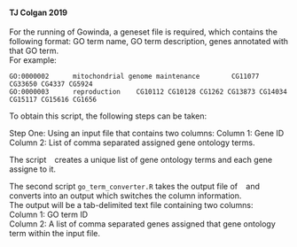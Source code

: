 #### TJ Colgan 2019

For the running of Gowinda, a geneset file is required, which contains the following format:
GO term name, GO term description, genes annotated with that GO term.  
For example:
```
GO:0000002      mitochondrial genome maintenance        CG11077 CG33650 CG4337 CG5924
GO:0000003      reproduction    CG10112 CG10128 CG1262 CG13873 CG14034 CG15117 CG15616 CG1656
```
To obtain this script, the following steps can be taken:  

Step One: Using an input file that contains two columns:
Column 1: Gene ID
Column 2: List of comma separated assigned gene ontology terms.  

The script ``` ``` creates a unique list of gene ontology terms and each gene assigne to it.

The second script ```go_term_converter.R``` takes the output file of ``` ``` and converts into an output which switches the column information.  
The output will be a tab-delimited text file containing two columns:  
Column 1: GO term ID  
Column 2: A list of comma separated genes assigned that gene ontology term within the input file.  

